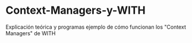# Context-Managers-y-WITH
Explicación teórica y programas ejemplo de cómo funcionan los "Context Managers" de WITH
